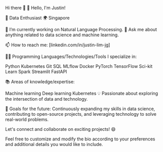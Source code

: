 Hi there 👋
👋 Hello, I'm Justin!

🌟 Data Enthusiast
🌍 Singapore

🔭 I’m currently working on Natural Language Processing.
💬 Ask me about anything related to data science and machine learning.

📫 How to reach me: [linkedin.com/in/justin-lim-jg]

👨‍💻 Programming Languages/Technologies/Tools I specialize in:

Python
Kubernetes
Git
SQL
MLflow
Docker
PyTorch
TensorFlow
Sci-kit Learn
Spark
Streamlit
FastAPI

📚 Areas of knowledge/expertise:

Machine learning
Deep learning
Kubernetes
💡 Passionate about exploring the intersection of data and technology.

🎯 Goals for the future: Continuously expanding my skills in data science, contributing to open-source projects, and leveraging technology to solve real-world problems.

Let's connect and collaborate on exciting projects! 😄

Feel free to customize and modify the bio according to your preferences and additional details you would like to include.

<!--
**Justinljg/Justinljg** is a ✨ _special_ ✨ repository because its `README.md` (this file) appears on your GitHub profile.

Here are some ideas to get you started:

- 🔭 I’m currently working on ...
- 🌱 I’m currently learning ...
- 👯 I’m looking to collaborate on ...
- 🤔 I’m looking for help with ...
- 💬 Ask me about ...
- 📫 How to reach me: ...
- 😄 Pronouns: ...
- ⚡ Fun fact: ...
-->
